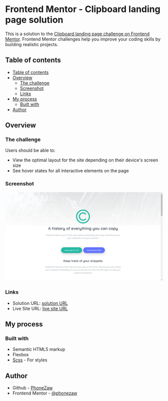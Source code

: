 # Frontend Mentor - Clipboard landing page solution

This is a solution to the [Clipboard landing page challenge on Frontend Mentor](https://www.frontendmentor.io/challenges/clipboard-landing-page-5cc9bccd6c4c91111378ecb9). Frontend Mentor challenges help you improve your coding skills by building realistic projects. 

## Table of contents

  - [Table of contents](#table-of-contents)
  - [Overview](#overview)
    - [The challenge](#the-challenge)
    - [Screenshot](#screenshot)
    - [Links](#links)
  - [My process](#my-process)
    - [Built with](#built-with)
  - [Author](#author)

## Overview

### The challenge

Users should be able to:

- View the optimal layout for the site depending on their device's screen size
- See hover states for all interactive elements on the page

### Screenshot

![](./screenshot.png)

### Links

- Solution URL: [solution URL](https://github.com/PhoneZaw/clipboard-landing-page-frontend-mentor)
- Live Site URL: [live site URL](https://PhoneZaw.github.io/clipboard-landing-page-frontend-mentor)

## My process

### Built with

- Semantic HTML5 markup
- Flexbox
- [Scss](https://sass-lang.com/) - For styles
  
## Author

- Github - [PhoneZaw](https://www.github.com/PhoneZaw)
- Frontend Mentor - [@phonezaw](https://www.frontendmentor.io/profile/phonezaw)
